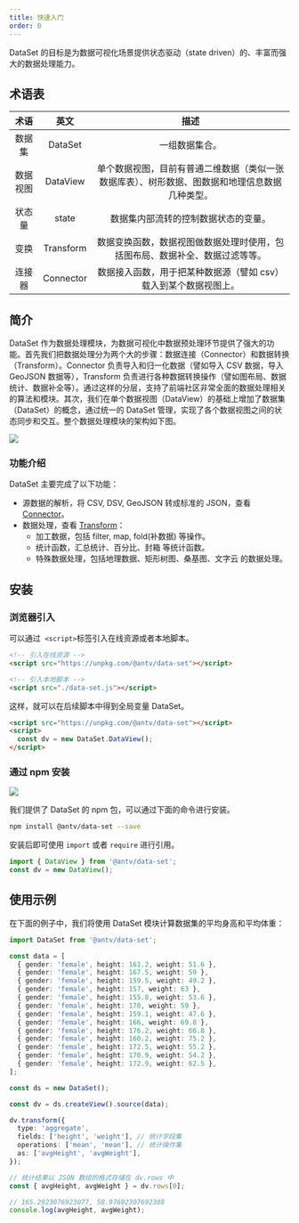 ```yaml
---
title: 快速入门
order: 0
---
```


DataSet 的目标是为数据可视化场景提供状态驱动（state driven）的、丰富而强大的数据处理能力。

## 术语表

| **术语** | **英文**  |                                            **描述**                                            |
| :------: | :-------: | :--------------------------------------------------------------------------------------------: |
|  数据集  |  DataSet  |                                         一组数据集合。                                         |
| 数据视图 | DataView  | 单个数据视图，目前有普通二维数据（类似一张数据库表）、树形数据、图数据和地理信息数据几种类型。 |
|  状态量  |   state   |                              数据集内部流转的控制数据状态的变量。                              |
|   变换   | Transform |          数据变换函数，数据视图做数据处理时使用，包括图布局、数据补全、数据过滤等等。          |
|  连接器  | Connector |                数据接入函数，用于把某种数据源（譬如 csv）载入到某个数据视图上。                |

## 简介

DataSet 作为数据处理模块，为数据可视化中数据预处理环节提供了强大的功能。首先我们把数据处理分为两个大的步骤：数据连接（Connector）和数据转换（Transform）。Connector 负责导入和归一化数据（譬如导入 CSV 数据，导入 GeoJSON 数据等），Transform 负责进行各种数据转换操作（譬如图布局、数据统计、数据补全等）。通过这样的分层，支持了前端社区非常全面的数据处理相关的算法和模块。其次，我们在单个数据视图（DataView）的基础上增加了数据集（DataSet）的概念，通过统一的 DataSet 管理，实现了各个数据视图之间的状态同步和交互。整个数据处理模块的架构如下图。

![](https://gw.alipayobjects.com/zos/basement_prod/12150899-450a-4aeb-ad04-e5dc36aa6bce.svg)

### 功能介绍

DataSet 主要完成了以下功能：

- 源数据的解析，将 CSV, DSV, GeoJSON 转成标准的 JSON，查看 [Connector](./connector)。
- 数据处理，查看 [Transform](./transform)：
  - 加工数据，包括 filter, map, fold(补数据) 等操作。
  - 统计函数，汇总统计、百分比、封箱 等统计函数。
  - 特殊数据处理，包括地理数据、矩形树图、桑基图、文字云 的数据处理。

## 安装

### 浏览器引入

可以通过  `<script>`标签引入在线资源或者本地脚本。

```html
<!-- 引入在线资源 -->
<script src="https://unpkg.com/@antv/data-set"></script>
```

```html
<!-- 引入本地脚本 -->
<script src="./data-set.js"></script>
```

这样，就可以在后续脚本中得到全局变量 DataSet。

```html
<script src="https://unpkg.com/@antv/data-set"></script>
<script>
  const dv = new DataSet.DataView();
</script>
```

### 通过 npm 安装

[![](https://img.shields.io/npm/v/@antv/data-set.svg?style=flat-square#width=#align=left&display=inline&height=20&originHeight=20&originWidth=88&status=done&style=none&width=88)](https://www.npmjs.com/package/@antv/data-set)

我们提供了 DataSet 的 npm 包，可以通过下面的命令进行安装。

```bash
npm install @antv/data-set --save
```

安装后即可使用 `import` 或者 `require` 进行引用。

```javascript
import { DataView } from '@antv/data-set';
const dv = new DataView();
```

## 使用示例

在下面的例子中，我们将使用 DataSet 模块计算数据集的平均身高和平均体重：

```typescript
import DataSet from '@antv/data-set';

const data = [
  { gender: 'female', height: 161.2, weight: 51.6 },
  { gender: 'female', height: 167.5, weight: 59 },
  { gender: 'female', height: 159.5, weight: 49.2 },
  { gender: 'female', height: 157, weight: 63 },
  { gender: 'female', height: 155.8, weight: 53.6 },
  { gender: 'female', height: 170, weight: 59 },
  { gender: 'female', height: 159.1, weight: 47.6 },
  { gender: 'female', height: 166, weight: 69.8 },
  { gender: 'female', height: 176.2, weight: 66.8 },
  { gender: 'female', height: 160.2, weight: 75.2 },
  { gender: 'female', height: 172.5, weight: 55.2 },
  { gender: 'female', height: 170.9, weight: 54.2 },
  { gender: 'female', height: 172.9, weight: 62.5 },
];

const ds = new DataSet();

const dv = ds.createView().source(data);

dv.transform({
  type: 'aggregate',
  fields: ['height', 'weight'], // 统计字段集
  operations: ['mean', 'mean'], // 统计操作集
  as: ['avgHeight', 'avgWeight'],
});

// 统计结果以 JSON 数组的格式存储在 dv.rows 中
const { avgHeight, avgWeight } = dv.rows[0];

// 165.2923076923077, 58.97692307692308
console.log(avgHeight, avgWeight);
```
